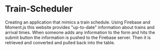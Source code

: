 # Train-Scheduler
Creating an application that mimics a train schedule.  Using Firebase and Moment.js this website provides "up-to-date" information about trains and arrival times.
When someone adds any information to the form and hits the submit button the information is pushed to the Firebase server.  Then it is retrieved and converted and pulled back into the table.
